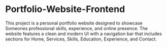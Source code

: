 # Portfolio-Website-Frontend
This project is a personal portfolio website designed to showcase Someones professional skills, experience, and online presence. The website features a clean and modern UI with a navigation bar that includes sections for Home, Services, Skills, Education, Experience, and Contact.

